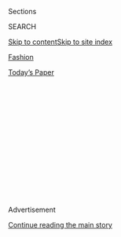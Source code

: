 <div id="app">

<div>

<div>

<div>

<div class="NYTAppHideMasthead css-1q2w90k e1suatyy0">

<div class="section css-ui9rw0 e1suatyy2">

<div class="css-eph4ug er09x8g0">

<div class="css-6n7j50">

</div>

<span class="css-1dv1kvn">Sections</span>

<div class="css-10488qs">

<span class="css-1dv1kvn">SEARCH</span>

</div>

[Skip to content](#site-content)[Skip to site
index](#site-index)

</div>

<div id="masthead-section-label" class="css-1wr3we4 eaxe0e00">

[Fashion](https://www.nytimes3xbfgragh.onion/section/fashion)

</div>

<div class="css-10698na e1huz5gh0">

</div>

</div>

<div id="masthead-bar-one" class="section hasLinks css-15hmgas e1csuq9d3">

<div class="css-uqyvli e1csuq9d0">

</div>

<div class="css-1uqjmks e1csuq9d1">

</div>

<div class="css-9e9ivx">

[](https://myaccount.nytimes3xbfgragh.onion/auth/login?response_type=cookie&client_id=vi)

</div>

<div class="css-1bvtpon e1csuq9d2">

[Today’s
Paper](https://www.nytimes3xbfgragh.onion/section/todayspaper)

</div>

</div>

</div>

</div>

<div data-aria-hidden="false">

<div id="site-content" data-role="main">

<div>

<div class="css-1aor85t" style="opacity:0.000000001;z-index:-1;visibility:hidden">

<div class="css-1hqnpie">

<div class="css-epjblv">

<span class="css-17xtcya">[Fashion](/section/fashion)</span><span class="css-x15j1o">|</span><span class="css-fwqvlz">Eleanor
Jacobs, 91, Dies; a Force Behind the Earth Shoe
Phenomenon</span>

</div>

<div class="css-k008qs">

<div class="css-1iwv8en">

<span class="css-18z7m18"></span>

<div>

</div>

</div>

<span class="css-1n6z4y">https://nyti.ms/3jNxZZR</span>

<div class="css-1705lsu">

<div class="css-4xjgmj">

<div class="css-4skfbu" data-role="toolbar" data-aria-label="Social Media Share buttons, Save button, and Comments Panel with current comment count" data-testid="share-tools">

  - 
  - 
  - 
  - 
    
    <div class="css-6n7j50">
    
    </div>

  - 

</div>

</div>

</div>

</div>

</div>

</div>

<div class="css-13pd83m">

</div>

<div id="top-wrapper" class="css-1sy8kpn">

<div id="top-slug" class="css-l9onyx">

Advertisement

</div>

[Continue reading the main
story](#after-top)

<div class="ad top-wrapper" style="text-align:center;height:100%;display:block;min-height:250px">

<div id="top" class="place-ad" data-position="top" data-size-key="top">

</div>

</div>

<div id="after-top">

</div>

</div>

<div>

<div id="sponsor-wrapper" class="css-1hyfx7x">

<div id="sponsor-slug" class="css-19vbshk">

Supported by

</div>

[Continue reading the main
story](#after-sponsor)

<div id="sponsor" class="ad sponsor-wrapper" style="text-align:center;height:100%;display:block">

</div>

<div id="after-sponsor">

</div>

</div>

<div class="css-186x18t">

</div>

<div class="css-1vkm6nb ehdk2mb0">

# Eleanor Jacobs, 91, Dies; a Force Behind the Earth Shoe Phenomenon

</div>

After discovering a pair in Copenhagen that eased her back pain, she and
her husband rebranded the funny-looking shoe and sold millions in the
U.S.

<div class="css-79elbk" data-testid="photoviewer-wrapper">

<div class="css-z3e15g" data-testid="photoviewer-wrapper-hidden">

</div>

<div class="css-1a48zt4 ehw59r15" data-testid="photoviewer-children">

![<span class="css-16f3y1r e13ogyst0" data-aria-hidden="true">Eleanor
and Raymond Jacobs with samples of their Earth Shoes outside their store
in Manhattan. Imported from Denmark, the shoes were a hit in the 1970s
with the counterculture set and
beyond. </span><span class="css-cnj6d5 e1z0qqy90" itemprop="copyrightHolder"><span class="css-1ly73wi e1tej78p0">Credit...</span><span><span>Bettmann/Getty
Images</span></span></span>](https://static01.graylady3jvrrxbe.onion/images/2020/09/08/obituaries/03Jacobs1-print/03Jacobs1-articleLarge.jpg?quality=75&auto=webp&disable=upscale)

</div>

</div>

<div class="css-18e8msd">

<div class="css-vp77d3 epjyd6m0">

<div class="css-hus3qt ey68jwv0" data-aria-hidden="true">

[![Richard
Sandomir](https://static01.graylady3jvrrxbe.onion/images/2018/12/10/multimedia/author-richard-sandomir/author-richard-sandomir-thumbLarge.png
"Richard Sandomir")](https://www.nytimes3xbfgragh.onion/by/richard-sandomir)

</div>

<div class="css-1baulvz">

By [<span class="css-1baulvz last-byline" itemprop="name">Richard
Sandomir</span>](https://www.nytimes3xbfgragh.onion/by/richard-sandomir)

</div>

</div>

  - Sept. 5,
    2020

  - 
    
    <div class="css-4xjgmj">
    
    <div class="css-d8bdto" data-role="toolbar" data-aria-label="Social Media Share buttons, Save button, and Comments Panel with current comment count" data-testid="share-tools">
    
      - 
      - 
      - 
      - 
        
        <div class="css-6n7j50">
        
        </div>
    
      - 
    
    </div>
    
    </div>

</div>

</div>

<div class="section meteredContent css-1r7ky0e" name="articleBody" itemprop="articleBody">

<div class="css-1fanzo5 StoryBodyCompanionColumn">

<div class="css-53u6y8">

Eleanor Jacobs, who stumbled upon a pair of odd-looking shoes in Denmark
and, with her husband, Raymond, created a short-lived phenomenon by
selling them in the United States as Earth Shoes, died on Aug. 25 at her
home in Litchfield, Conn. She was 91.

Her daughter Susan Jacobs said the cause was congestive heart failure.

In 1969, while she and her husband were vacationing in Denmark, Ms.
Jacobs’s chronic back pain increased from all the walking she had been
doing. She found unexpected salvation with a pair of negative-heel shoes
she found at a store in Copenhagen.

Originally called [Anne
Kalso](http://foottalk.blogspot.com/2005/07/down-to-earth.html)Minus-Heels,
named after the Danish yoga instructor who had designed them, they
featured a wide toe box and a sole that was thicker in the front than in
the back.

As the family continued to Norway, Ms. Jacobs was so pleased with her
new purchase that Mr. Jacobs, who was a commercial photographer at the
time, suggested they try to sell the shoes in the United States.

</div>

</div>

<div class="css-1fanzo5 StoryBodyCompanionColumn">

<div class="css-53u6y8">

When they called Ms. Kalso, she was happy that the Jacobses were not in
the shoe business — she had rejected earlier offers from conventional
shoe manufacturers — and that Mr. Jacobs wanted to market the shoes as
part of a back-to-nature movement.

On April 22 the next year, the couple opened a store devoted to their
homely import in their street-level brownstone near Union Square in
Manhattan. Later that morning, they noticed a stream of young people,
many of them hippies, passing their store toward Union Square Park, and
Ms. Jacobs asked one of them what was going on.

“Hey, man, it’s Earth Day\! There is a love-in-down the street in the
park,” she recalled a young man telling her when she wrote about that
day for the Litchfield Enquirer in 2008. “Come and join us.”

The Jacobses did not join them. Instead, they renamed the shoes.

“I turned to look at my husband, who had a eureka look on his formerly
worried face,” Ms. Jacobs wrote. “‘Ellie, that’s it,’ he screamed at me.
‘We’ll call them Earth Shoes.’”

</div>

</div>

<div class="css-1fanzo5 StoryBodyCompanionColumn">

<div class="css-53u6y8">

He scribbled the name in black crayon on a piece of cardboard and placed
it in the store window. Customers quickly began buying the shoes.

</div>

</div>

<div class="css-79elbk" data-testid="photoviewer-wrapper">

<div class="css-z3e15g" data-testid="photoviewer-wrapper-hidden">

</div>

<div class="css-1a48zt4 ehw59r15" data-testid="photoviewer-children">

![<span class="css-16f3y1r e13ogyst0" data-aria-hidden="true">Millions
of Earth Shoes were sold in the early 1970s. But the fad would not
last.</span><span class="css-cnj6d5 e1z0qqy90" itemprop="copyrightHolder"><span class="css-1ly73wi e1tej78p0">Credit...</span><span>Joyce
Dopkeen/The New York
Times</span></span>](https://static01.graylady3jvrrxbe.onion/images/2020/09/08/obituaries/03Jacobs5-print/merlin_176541939_ddd9b0a3-f9fb-4962-97db-a8f185506c92-articleLarge.jpg?quality=75&auto=webp&disable=upscale)

</div>

</div>

<div class="css-1fanzo5 StoryBodyCompanionColumn">

<div class="css-53u6y8">

It was the start of an exciting but brief business odyssey for the
couple, who were not footwear experts and had never run a business.
After making a deal with Ms. Kalso for North American distribution
rights (which would expand to world rights, except in Denmark), they
licensed and supplied more than 100 stores. Demand grew so quickly that
the Jacobses opened a factory in 1973 in Middleboro, Mass., to augment
their Danish imports. In all, they would sell millions of pairs of Earth
Shoes.

Despite its peculiar look, the Earth Shoe became popular beyond the
counterculture set, largely because of the help it was said to offer to
aching backs and feet (a point of disagreement among podiatrists and
other foot experts). The shoes were featured in The Whole Earth Catalog
and on Time magazine billboards in Grand Central Terminal.

“The ugly duckling shoe seems to have caught on like ‘The
Exorcist,’”[The Times reported
in 1974.](https://www.nytimes3xbfgragh.onion/1974/02/25/archives/shoes-that-make-you-waddle-like-a-duckand-they-sell.html)
“And indeed, the line at the cash counter on Monday would have been
envied by many theater managers. Army parkas and bluejeans cued up with
mink and Brooks Brothers tweeds to pay for their shoes and walked out
happily with purchases in burlap bags."

The Times also reported that a chauffeur pulled up at the Jacobses’
store on East 17th Street one day, carrying a penciled outline of the
actor Walter Matthau’s feet. He was shooting a film in Manhattan, and
his feet were hurting. Six pairs were sent back to him. He bought two.

Around that time, the Jacobses added new styles, including an athletic
shoe and a hiking boot, to their staples of walking shoe and sandals.
Ms. Jacobs said they needed to appeal to a widening customer base.

</div>

</div>

<div class="css-1fanzo5 StoryBodyCompanionColumn">

<div class="css-53u6y8">

“The people who are buying our shoes are no longer leftover flower
children from the ’60s,” she told The Washington Post in 1975. “They’re
worn by a cross section of American people now. So we had to develop a
new line of shoe with that in
mind.”

</div>

</div>

<div class="css-79elbk" data-testid="photoviewer-wrapper">

<div class="css-z3e15g" data-testid="photoviewer-wrapper-hidden">

</div>

<div class="css-1a48zt4 ehw59r15" data-testid="photoviewer-children">

<div class="css-1xdhyk6 erfvjey0">

<span class="css-1ly73wi e1tej78p0">Image</span>

<div class="css-zjzyr8">

<div data-testid="lazyimage-container" style="height:514.2666666666668px">

</div>

</div>

</div>

<span class="css-16f3y1r e13ogyst0" data-aria-hidden="true">Ms. Jacobs,
left, with Anne Kalso, the Danish yoga instructor who designed the shoe
that Ms. Jacobs and her husband would market as the Earth
Shoe.</span><span class="css-cnj6d5 e1z0qqy90" itemprop="copyrightHolder"><span class="css-1ly73wi e1tej78p0">Credit...</span><span>Martha
Holmes</span></span>

</div>

</div>

<div class="css-1fanzo5 StoryBodyCompanionColumn">

<div class="css-53u6y8">

Eleanor Cohen was born on July 25, 1929, in the Bronx to immigrants from
Lodz, Poland. Her father, Samuel, worked in the garment industry; her
mother, Mary (Praw) Cohen, was a homemaker.

After graduating from high school in 1946, Eleanor worked as a secretary
at Teachers College at Columbia University for a few years before moving
on to the J. Walter Thompson advertising agency, where she was a
secretary and copywriter in training until 1958. During that time, she
also began to study painting with the Russian-born artist Evsa Model.
She married Mr. Jacobs in 1955.

Over the next decade, she raised their two daughters while Raymond built
his career as a[fine art and commercial photographer, whose
work](https://www.raymondjacobsphotography.com/raymond-jacobs-biography)appeared
in Fortune, Esquire, Harper’s Bazaar, Redbook and Ladies' Home Journal,
as well as in advertising campaigns for Campbell’s Soup, Pan Am and
Johnson & Johnson. She often accompanied her husband on his assignments.

By 1977, the Jacobses’ seven-year Earth Shoe sojourn was over. Hurt by
knockoffs and by questions about the shoe’s purported health benefits,
the company was burdened by debt and cash flow problems, and filed for
Chapter 11 bankruptcy protection. (A new company, Earth Inc., [revived
what it calls Earth Kalso
Shoes](https://earthshoes.com/pages/earth-kalso-grounded-heel-shoes)in
2001.)

</div>

</div>

<div class="css-1fanzo5 StoryBodyCompanionColumn">

<div class="css-53u6y8">

The bank that had lent the company money “didn’t trust us, nor our
flower children, nor our unconventional marketing strategy despite our
steady growth and profits,” Ms. Jacobs wrote in The Litchfield Enquirer
in 2000.

In addition to her daughter Susan, Ms. Jacobs is survived by another
daughter, Laura Pavlick, and two grandchildren. [Her husband died
in 1993.](https://www.nytimes3xbfgragh.onion/1993/03/20/obituaries/raymond-jacobs-69-co-founder-of-earth-shoe-company-in-1970-s.html)

While running the Earth Shoe business, Ms. Jacobs studied art history at
New York University’s Gallatin School of Individualized Study (she
received her bachelor’s degree in 1979). The Jacobses opened the Art
Appreciation Gallery in the former Earth Shoe space in 1978. She later
worked as an administrator at Sotheby’s and Hirschl & Adler Galleries,
before becoming an art consultant.

She also kept a decades-rich supply of Earth Shoes — sandals, oxfords
and shearling-lined winter boots — that she wore nearly to the end of
her life.

</div>

</div>

</div>

<div>

</div>

<div>

</div>

<div>

</div>

<div>

<div id="bottom-wrapper" class="css-1ede5it">

<div id="bottom-slug" class="css-l9onyx">

Advertisement

</div>

[Continue reading the main
story](#after-bottom)

<div id="bottom" class="ad bottom-wrapper" style="text-align:center;height:100%;display:block;min-height:90px">

</div>

<div id="after-bottom">

</div>

</div>

</div>

</div>

</div>

## Site Index

<div>

</div>

## Site Information Navigation

  - [© <span>2020</span> <span>The New York Times
    Company</span>](https://help.nytimes3xbfgragh.onion/hc/en-us/articles/115014792127-Copyright-notice)

<!-- end list -->

  - [NYTCo](https://www.nytco.com/)
  - [Contact
    Us](https://help.nytimes3xbfgragh.onion/hc/en-us/articles/115015385887-Contact-Us)
  - [Work with us](https://www.nytco.com/careers/)
  - [Advertise](https://nytmediakit.com/)
  - [T Brand Studio](http://www.tbrandstudio.com/)
  - [Your Ad
    Choices](https://www.nytimes3xbfgragh.onion/privacy/cookie-policy#how-do-i-manage-trackers)
  - [Privacy](https://www.nytimes3xbfgragh.onion/privacy)
  - [Terms of
    Service](https://help.nytimes3xbfgragh.onion/hc/en-us/articles/115014893428-Terms-of-service)
  - [Terms of
    Sale](https://help.nytimes3xbfgragh.onion/hc/en-us/articles/115014893968-Terms-of-sale)
  - [Site
    Map](https://spiderbites.nytimes3xbfgragh.onion)
  - [Help](https://help.nytimes3xbfgragh.onion/hc/en-us)
  - [Subscriptions](https://www.nytimes3xbfgragh.onion/subscription?campaignId=37WXW)

</div>

</div>

</div>

</div>

